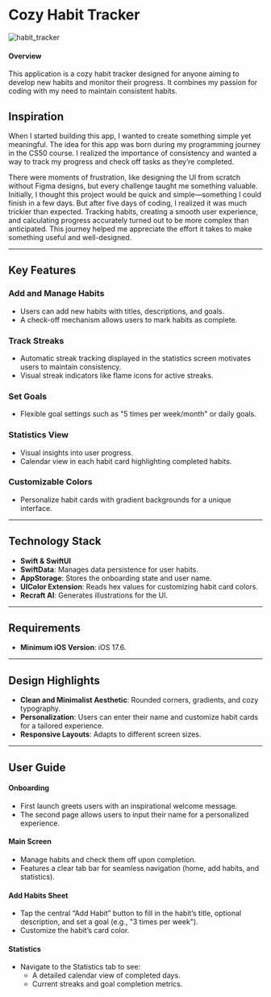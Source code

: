 # Cozy Habit Tracker
![habit_tracker](https://github.com/user-attachments/assets/cc4973c0-60c5-4335-a6e9-50b4c0ed454d)

#### Overview
This application is a cozy habit tracker designed for anyone aiming to develop new habits and monitor their progress. It combines my passion for coding with my need to maintain consistent habits.

## Inspiration
When I started building this app, I wanted to create something simple yet meaningful. The idea for this app was born during my programming journey in the CS50 course. I realized the importance of consistency and wanted a way to track my progress and check off tasks as they’re completed.

There were moments of frustration, like designing the UI from scratch without Figma designs, but every challenge taught me something valuable. Initially, I thought this project would be quick and simple—something I could finish in a few days. But after five days of coding, I realized it was much trickier than expected. Tracking habits, creating a smooth user experience, and calculating progress accurately turned out to be more complex than anticipated. This journey helped me appreciate the effort it takes to make something useful and well-designed.

---

## Key Features
### Add and Manage Habits
- Users can add new habits with titles, descriptions, and goals.
- A check-off mechanism allows users to mark habits as complete.

### Track Streaks
- Automatic streak tracking displayed in the statistics screen motivates users to maintain consistency.
- Visual streak indicators like flame icons for active streaks.

### Set Goals
- Flexible goal settings such as "5 times per week/month" or daily goals.

### Statistics View
- Visual insights into user progress.
- Calendar view in each habit card highlighting completed habits.

### Customizable Colors
- Personalize habit cards with gradient backgrounds for a unique interface.

---

## Technology Stack
- **Swift & SwiftUI**
- **SwiftData**: Manages data persistence for user habits.
- **AppStorage**: Stores the onboarding state and user name.
- **UIColor Extension**: Reads hex values for customizing habit card colors.
- **Recraft AI**: Generates illustrations for the UI.

---

## Requirements
- **Minimum iOS Version**: iOS 17.6.

---

## Design Highlights
- **Clean and Minimalist Aesthetic**: Rounded corners, gradients, and cozy typography.
- **Personalization**: Users can enter their name and customize habit cards for a tailored experience.
- **Responsive Layouts**: Adapts to different screen sizes.

---

## User Guide
#### Onboarding
- First launch greets users with an inspirational welcome message.
- The second page allows users to input their name for a personalized experience.

#### Main Screen
- Manage habits and check them off upon completion.
- Features a clear tab bar for seamless navigation (home, add habits, and statistics).

#### Add Habits Sheet
- Tap the central “Add Habit” button to fill in the habit’s title, optional description, and set a goal (e.g., "3 times per week").
- Customize the habit’s card color.

#### Statistics
- Navigate to the Statistics tab to see:
  - A detailed calendar view of completed days.
  - Current streaks and goal completion metrics.
